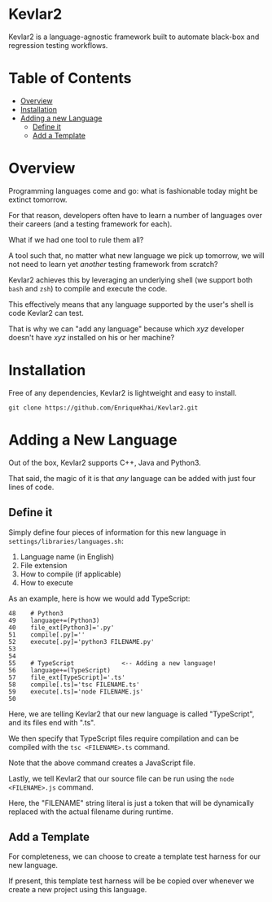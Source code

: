 # Kevlar2

Kevlar2 is a language-agnostic framework built to 
automate black-box and regression testing workflows.

# Table of Contents

  - [Overview](#overview)
  - [Installation](#installation)
  - [Adding a new Language](#adding-a-new-language)
    - [Define it](#define-it)
    - [Add a Template](#add-a-template)

# Overview

Programming languages come and go: what is fashionable
today might be extinct tomorrow.

For that reason, developers often have to learn a number
of languages over their careers (and a testing framework
for each).

What if we had one tool to rule them all?

A tool such that, no matter what new language we pick up
tomorrow, we will not need to learn yet *another* testing
framework from scratch?

Kevlar2 achieves this by leveraging an underlying shell
(we support both `bash` and `zsh`) to compile and execute
the code.

This effectively means that any language supported by the
user's shell is code Kevlar2 can test.

That is why we can "add any language" because which *xyz*
developer doesn't have *xyz* installed on his or her
machine?


# Installation

Free of any dependencies, Kevlar2 is lightweight and easy
to install.

```
git clone https://github.com/EnriqueKhai/Kevlar2.git
```

# Adding a New Language

Out of the box, Kevlar2 supports C++, Java and Python3.

That said, the magic of it is that *any* language can be
added with just four lines of code.

## Define it

Simply define four pieces of information for this new
language in `settings/libraries/languages.sh`:

  1. Language name (in English)
  2. File extension
  3. How to compile (if applicable)
  4. How to execute

As an example, here is how we would add TypeScript:

```Shell
48    # Python3
49    language+=(Python3)
40    file_ext[Python3]='.py'
51    compile[.py]=''
52    execute[.py]='python3 FILENAME.py'
53
54
55    # TypeScript             <-- Adding a new language!
56    language+=(TypeScript)
57    file_ext[TypeScript]='.ts'
58    compile[.ts]='tsc FILENAME.ts'
59    execute[.ts]='node FILENAME.js'
50  
```

Here, we are telling Kevlar2 that our new language is
called "TypeScript", and its files end with ".ts".

We then specify that TypeScript files require compilation
and can be compiled with the `tsc <FILENAME>.ts` command.

Note that the above command creates a JavaScript file.

Lastly, we tell Kevlar2 that our source file can be run
using the `node <FILENAME>.js` command.

Here, the "FILENAME" string literal is just a token that
will be dynamically replaced with the actual filename
during runtime.

## Add a Template

For completeness, we can choose to create a template test
harness for our new language.

If present, this template test harness will be be copied
over whenever we create a new project using this language.
